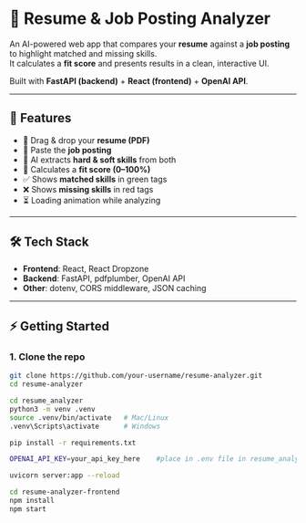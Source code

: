 # 📄 Resume & Job Posting Analyzer  

An AI-powered web app that compares your **resume** against a **job posting** to highlight matched and missing skills.  
It calculates a **fit score** and presents results in a clean, interactive UI.  

Built with **FastAPI (backend)** + **React (frontend)** + **OpenAI API**.  

---

## 🚀 Features
- 📂 Drag & drop your **resume (PDF)**  
- 📝 Paste the **job posting**  
- 🤖 AI extracts **hard & soft skills** from both  
- 🎯 Calculates a **fit score (0–100%)**  
- ✅ Shows **matched skills** in green tags  
- ❌ Shows **missing skills** in red tags  
- ⏳ Loading animation while analyzing  

---

## 🛠️ Tech Stack
- **Frontend**: React, React Dropzone  
- **Backend**: FastAPI, pdfplumber, OpenAI API  
- **Other**: dotenv, CORS middleware, JSON caching  

---

## ⚡ Getting Started

### 1. Clone the repo
```bash
git clone https://github.com/your-username/resume-analyzer.git
cd resume-analyzer

cd resume_analyzer
python3 -m venv .venv
source .venv/bin/activate   # Mac/Linux
.venv\Scripts\activate      # Windows

pip install -r requirements.txt

OPENAI_API_KEY=your_api_key_here    #place in .env file in resume_analyzer

uvicorn server:app --reload

cd resume-analyzer-frontend
npm install
npm start
